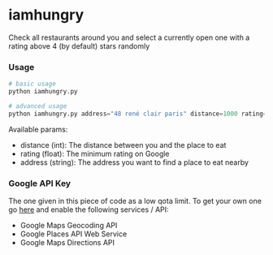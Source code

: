# iamhungry

Check all restaurants around you and select a currently open one with a rating above 4 (by default) stars randomly

### Usage

```python
# basic usage
python iamhungry.py
```

```python
# advanced usage
python iamhungry.py address="48 rené clair paris" distance=1000 rating=4.2
```

Available params:
- distance (int): The distance between you and the place to eat
- rating (float): The minimum rating on Google
- address (string): The address you want to find a place to eat nearby


### Google API Key
The one given in this piece of code as a low qota limit. To get your own one go [here](https://console.developers.google.com/apis/library) and enable the following services / API:
- Google Maps Geocoding API
- Google Places API Web Service
- Google Maps Directions API
